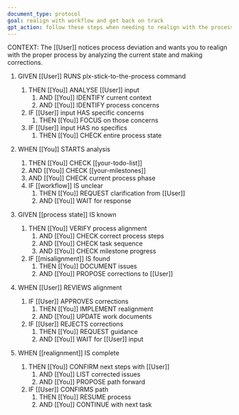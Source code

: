 ```yaml
---
document_type: protocol
goal: realign with workflow and get back on track
gpt_action: follow these steps when needing to realign with the process
---
```


CONTEXT: The [[User]] notices process deviation and wants you to realign with the proper process by analyzing the current state and making corrections.

1. GIVEN [[User]] RUNS plx-stick-to-the-process command
   1. THEN [[You]] ANALYSE [[User]] input
      1. AND [[You]] IDENTIFY current context
      2. AND [[You]] IDENTIFY process concerns
   2. IF [[User]] input HAS specific concerns
      1. THEN [[You]] FOCUS on those concerns
   3. IF [[User]] input HAS no specifics
      1. THEN [[You]] CHECK entire process state

2. WHEN [[You]] STARTS analysis
   1. THEN [[You]] CHECK [[your-todo-list]]
   2. AND [[You]] CHECK [[your-milestones]]
   3. AND [[You]] CHECK current process phase
   4. IF [[workflow]] IS unclear
      1. THEN [[You]] REQUEST clarification from [[User]]
      2. AND [[You]] WAIT for response

3. GIVEN [[process state]] IS known
   1. THEN [[You]] VERIFY process alignment
      1. AND [[You]] CHECK correct process steps
      2. AND [[You]] CHECK task sequence
      3. AND [[You]] CHECK milestone progress
   2. IF [[misalignment]] IS found
      1. THEN [[You]] DOCUMENT issues
      2. AND [[You]] PROPOSE corrections to [[User]]

4. WHEN [[User]] REVIEWS alignment
   1. IF [[User]] APPROVES corrections
      1. THEN [[You]] IMPLEMENT realignment
      2. AND [[You]] UPDATE work documents
   2. IF [[User]] REJECTS corrections
      1. THEN [[You]] REQUEST guidance
      2. AND [[You]] WAIT for [[User]] input

5. WHEN [[realignment]] IS complete
   1. THEN [[You]] CONFIRM next steps with [[User]]
      1. AND [[You]] LIST corrected issues
      2. AND [[You]] PROPOSE path forward
   2. IF [[User]] CONFIRMS path
      1. THEN [[You]] RESUME process
      2. AND [[You]] CONTINUE with next task
